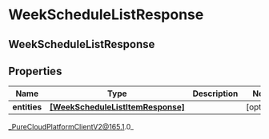 # WeekScheduleListResponse

## WeekScheduleListResponse

## Properties

|Name | Type | Description | Notes|
|------------ | ------------- | ------------- | -------------|
| **entities** | [**[WeekScheduleListItemResponse]**]([WeekScheduleListItemResponse]) |  | [optional] |



_PureCloudPlatformClientV2@165.1.0_
